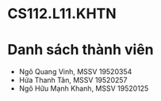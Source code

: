 # CS112.L11.KHTN
<h1>Danh sách thành viên</h1>
<ul>
    <li>Ngô Quang Vinh, MSSV 19520354</li>
    <li>Hứa Thanh Tân, MSSV 19520257</li>
    <li>Ngô Hữu Mạnh Khanh, MSSV 19520125</li>
</ul>